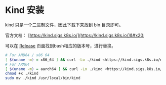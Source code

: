 # Kind 安装

kind 只是一个二进制文件，因此下载下来放到 bin 目录即可。

官方文档： [https://kind.sigs.k8s.io/](https://kind.sigs.k8s.io/)&#x20;

可以在 [Release](https://github.com/kubernetes-sigs/kind/releases) 页面找到bash相应的版本号，进行替换。

```bash
# For AMD64 / x86_64
[ $(uname -m) = x86_64 ] && curl -Lo ./kind <https://kind.sigs.k8s.io/dl/v0.20.0/kind-linux-amd64>
# For ARM64
[ $(uname -m) = aarch64 ] && curl -Lo ./kind <https://kind.sigs.k8s.io/dl/v0.20.0/kind-linux-arm64>
chmod +x ./kind
sudo mv ./kind /usr/local/bin/kind
```
